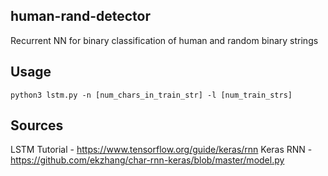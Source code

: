 ## human-rand-detector
Recurrent NN for binary classification of human and random binary strings

## Usage
`python3 lstm.py -n [num_chars_in_train_str] -l [num_train_strs]`

## Sources
LSTM Tutorial - https://www.tensorflow.org/guide/keras/rnn
Keras RNN - https://github.com/ekzhang/char-rnn-keras/blob/master/model.py

